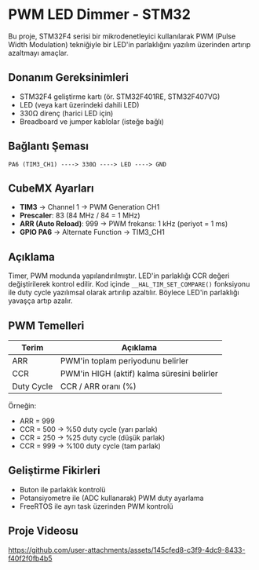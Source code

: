 
# PWM LED Dimmer - STM32

Bu proje, STM32F4 serisi bir mikrodenetleyici kullanılarak PWM (Pulse Width Modulation) tekniğiyle bir LED'in parlaklığını yazılım üzerinden artırıp azaltmayı amaçlar.

## Donanım Gereksinimleri
- STM32F4 geliştirme kartı (ör. STM32F401RE, STM32F407VG)
- LED (veya kart üzerindeki dahili LED)
- 330Ω direnç (harici LED için)
- Breadboard ve jumper kablolar (isteğe bağlı)

## Bağlantı Şeması
```
PA6 (TIM3_CH1) ----> 330Ω ----> LED ----> GND
```

## CubeMX Ayarları
- **TIM3** → Channel 1 → PWM Generation CH1
- **Prescaler**: 83 (84 MHz / 84 = 1 MHz)
- **ARR (Auto Reload)**: 999 → PWM frekansı: 1 kHz (periyot = 1 ms)
- **GPIO PA6** → Alternate Function → TIM3_CH1

## Açıklama
Timer, PWM modunda yapılandırılmıştır. LED'in parlaklığı CCR değeri değiştirilerek kontrol edilir. Kod içinde `__HAL_TIM_SET_COMPARE()` fonksiyonu ile duty cycle yazılımsal olarak artırılıp azaltılır. Böylece LED'in parlaklığı yavaşça artıp azalır.

## PWM Temelleri
| Terim       | Açıklama                                      |
|-------------|-----------------------------------------------|
| ARR         | PWM'in toplam periyodunu belirler             |
| CCR         | PWM'in HIGH (aktif) kalma süresini belirler   |
| Duty Cycle  | CCR / ARR oranı (%)                           |

Örneğin:
- ARR = 999
- CCR = 500 → %50 duty cycle (yarı parlak)
- CCR = 250 → %25 duty cycle (düşük parlak)
- CCR = 999 → %100 duty cycle (tam parlak)

## Geliştirme Fikirleri
- Buton ile parlaklık kontrolü
- Potansiyometre ile (ADC kullanarak) PWM duty ayarlama
- FreeRTOS ile ayrı task üzerinden PWM kontrolü

## Proje Videosu 


https://github.com/user-attachments/assets/145cfed8-c3f9-4dc9-8433-f40f2f0fb4b5

